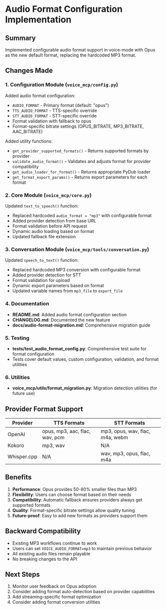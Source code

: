 # Audio Format Configuration Implementation

## Summary

Implemented configurable audio format support in voice-mode with Opus as the new default format, replacing the hardcoded MP3 format.

## Changes Made

### 1. Configuration Module (`voice_mcp/config.py`)

Added audio format configuration:
- `AUDIO_FORMAT` - Primary format (default: "opus")
- `TTS_AUDIO_FORMAT` - TTS-specific override
- `STT_AUDIO_FORMAT` - STT-specific override
- Format validation with fallback to opus
- Format-specific bitrate settings (OPUS_BITRATE, MP3_BITRATE, AAC_BITRATE)

Added utility functions:
- `get_provider_supported_formats()` - Returns supported formats by provider
- `validate_audio_format()` - Validates and adjusts format for provider compatibility
- `get_audio_loader_for_format()` - Returns appropriate PyDub loader
- `get_format_export_params()` - Returns export parameters for each format

### 2. Core Module (`voice_mcp/core.py`)

Updated `text_to_speech()` function:
- Replaced hardcoded `audio_format = "mp3"` with configurable format
- Added provider detection from base URL
- Format validation before API request
- Dynamic audio loading based on format
- Updated fallback file extension

### 3. Conversation Module (`voice_mcp/tools/conversation.py`)

Updated `speech_to_text()` function:
- Replaced hardcoded MP3 conversion with configurable format
- Added provider detection for STT
- Format validation for upload
- Dynamic export parameters based on format
- Updated variable names from `mp3_file` to `export_file`

### 4. Documentation

- **README.md**: Added audio format configuration section
- **CHANGELOG.md**: Documented the new feature
- **docs/audio-format-migration.md**: Comprehensive migration guide

### 5. Testing

- **tests/test_audio_format_config.py**: Comprehensive test suite for format configuration
- Tests cover default values, custom configuration, validation, and format utilities

### 6. Utilities

- **voice_mcp/utils/format_migration.py**: Migration detection utilities (for future use)

## Provider Format Support

| Provider | TTS Formats | STT Formats |
|----------|-------------|-------------|
| OpenAI | opus, mp3, aac, flac, wav, pcm | mp3, opus, wav, flac, m4a, webm |
| Kokoro | mp3, wav | N/A |
| Whisper.cpp | N/A | wav, mp3, opus, flac, m4a |

## Benefits

1. **Performance**: Opus provides 50-80% smaller files than MP3
2. **Flexibility**: Users can choose format based on their needs
3. **Compatibility**: Automatic fallback ensures providers always get supported formats
4. **Quality**: Format-specific bitrate settings allow quality tuning
5. **Future-proof**: Easy to add new formats as providers support them

## Backward Compatibility

- Existing MP3 workflows continue to work
- Users can set `VOICE_AUDIO_FORMAT=mp3` to maintain previous behavior
- All existing audio files remain playable
- No breaking changes to the API

## Next Steps

1. Monitor user feedback on Opus adoption
2. Consider adding format auto-detection based on provider capabilities
3. Add streaming-specific format optimization
4. Consider adding format conversion utilities